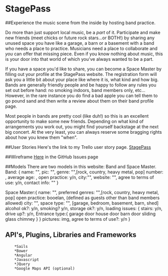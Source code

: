 # StagePass
##Experience the music scene from the inside by hosting band practice.

Do more than just support local music, be a *_part_* of it. Participate and make new friends (meet chicks or future rock stars...or BOTH!) by sharing any unused space you have like a garage, a barn or a basement with a band who needs a place to practice. Musicians need a place to collaborate and _you_ can offer that missing piece.  Even if you know nothing about music, this is your door into that world of which you've always wanted to be a part. 

If you have a space you'd like to share, you can become a Space Master by filling out your profile at the StagePass website.  The registration form will ask you a little bit about your place like where it is, what kind and how big.  Bands are generally friendly people and be happy to follow any rules you set out before hand: no smoking indoors, band members only, etc... However, in the rare instance you do find a bad apple you can tell them to go pound sand and then write a review about them on their band profile page.

Most people in bands are pretty cool (like duh!) so this is an excellent opportunity to make some new friends.  Depending on what kind of arrangements you work out, you might find yourself backstage at the next big concert.  At the very least, you can always reserve some bragging rights about how you knew them "when". 

##User Stories
Here's the link to my Trello user story page.  [StagePass](https://trello.com/b/ChH0vNBb/final-project-stagepass)

##Wireframe
[Here](https://github.com/Luekerc/StagePass/issues/1) in the GitHub Issues page

##Models
There are two models in this website: Band and Space Master.  
Band: {
	name: "",
	pic: "",
	genre: "",[rock, country, heavy metal, pop]
	number: ,
	average age: ,
	open practice: y/n,
	city:"",
	website: "",
	agree to terms of use: y/n,
	contact info: ""
}

Space Master:{
	name: "",
	preferred genres: "",[rock, country, heavy metal, pop]
	open practice: booelan, (defined as  guests other than band members allowed)
	city: "",
	space type: "", [garage, bedroom, basement, barn, shed]
	alcohol ok?: y/n,
	smoking? y/n,
	storage ok?: y/n,
	loading issues: {
			stairs: y/n,
			drive up?: y/n,
			Entrance type:{
					garage door
					house door
					barn door
					sliding glass
					chimney
				}
		}
	pictures: img,
	agree to terms of use?: y/n
}
## API's, Plugins, Libraries and Frameworks
        *Sails
        *Bower
        *Angular
        *Javascript
        *JQuery
        *Google Maps API (optional) 

